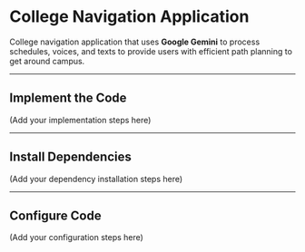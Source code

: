 # College Navigation Application

College navigation application that uses **Google Gemini** to process schedules, voices, and texts to provide users with efficient path planning to get around campus.

---

## Implement the Code

(Add your implementation steps here)

---

## Install Dependencies

(Add your dependency installation steps here)

---

## Configure Code

(Add your configuration steps here)
